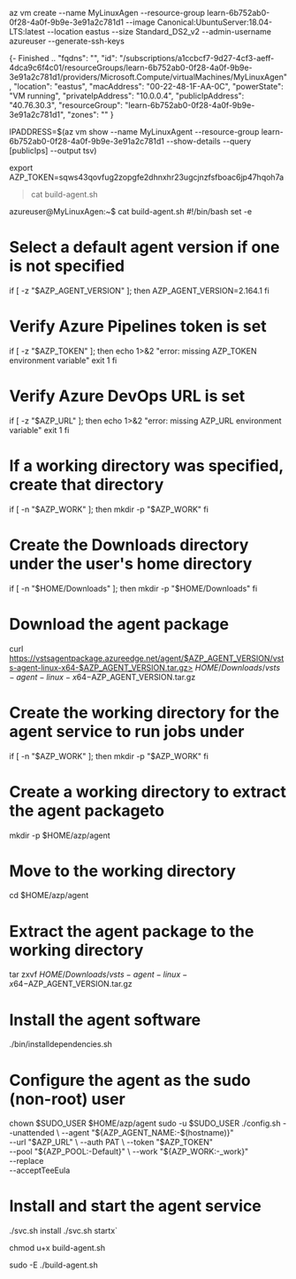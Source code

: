 az vm create --name MyLinuxAgen --resource-group learn-6b752ab0-0f28-4a0f-9b9e-3e91a2c781d1 --image Canonical:UbuntuServer:18.04-LTS:latest --location eastus --size Standard_DS2_v2 --admin-username azureuser --generate-ssh-keys

{- Finished ..
  "fqdns": "",
  "id": "/subscriptions/a1ccbcf7-9d27-4cf3-aeff-4dca9c6f4c01/resourceGroups/learn-6b752ab0-0f28-4a0f-9b9e-3e91a2c781d1/providers/Microsoft.Compute/virtualMachines/MyLinuxAgen",
  "location": "eastus",
  "macAddress": "00-22-48-1F-AA-0C",
  "powerState": "VM running",
  "privateIpAddress": "10.0.0.4",
  "publicIpAddress": "40.76.30.3",
  "resourceGroup": "learn-6b752ab0-0f28-4a0f-9b9e-3e91a2c781d1",
  "zones": ""
}



IPADDRESS=$(az vm show --name MyLinuxAgent --resource-group learn-6b752ab0-0f28-4a0f-9b9e-3e91a2c781d1 --show-details --query [publicIps] --output tsv)


export AZP_TOKEN=sqws43qovfug2zopgfe2dhnxhr23ugcjnzfsfboac6jp47hqoh7a


>cat build-agent.sh

azureuser@MyLinuxAgen:~$ cat build-agent.sh
#!/bin/bash
set -e

# Select a default agent version if one is not specified
if [ -z "$AZP_AGENT_VERSION" ]; then
  AZP_AGENT_VERSION=2.164.1
fi

# Verify Azure Pipelines token is set
if [ -z "$AZP_TOKEN" ]; then
  echo 1>&2 "error: missing AZP_TOKEN environment variable"
  exit 1
fi

# Verify Azure DevOps URL is set
if [ -z "$AZP_URL" ]; then
  echo 1>&2 "error: missing AZP_URL environment variable"
  exit 1
fi

# If a working directory was specified, create that directory
if [ -n "$AZP_WORK" ]; then
  mkdir -p "$AZP_WORK"
fi

# Create the Downloads directory under the user's home directory
if [ -n "$HOME/Downloads" ]; then
  mkdir -p "$HOME/Downloads"
fi

# Download the agent package
curl https://vstsagentpackage.azureedge.net/agent/$AZP_AGENT_VERSION/vsts-agent-linux-x64-$AZP_AGENT_VERSION.tar.gz> $HOME/Downloads/vsts-agent-linux-x64-$AZP_AGENT_VERSION.tar.gz

# Create the working directory for the agent service to run jobs under
if [ -n "$AZP_WORK" ]; then
  mkdir -p "$AZP_WORK"
fi

# Create a working directory to extract the agent packageto
mkdir -p $HOME/azp/agent

# Move to the working directory
cd $HOME/azp/agent

# Extract the agent package to the working directory
tar zxvf $HOME/Downloads/vsts-agent-linux-x64-$AZP_AGENT_VERSION.tar.gz

# Install the agent software
./bin/installdependencies.sh

# Configure the agent as the sudo (non-root) user
chown $SUDO_USER $HOME/azp/agent
sudo -u $SUDO_USER ./config.sh --unattended \
  --agent "${AZP_AGENT_NAME:-$(hostname)}" \
  --url "$AZP_URL" \
  --auth PAT \
  --token "$AZP_TOKEN" \
  --pool "${AZP_POOL:-Default}" \
  --work "${AZP_WORK:-_work}" \
  --replace \
  --acceptTeeEula

# Install and start the agent service
./svc.sh install
./svc.sh startx`

chmod u+x build-agent.sh

sudo -E ./build-agent.sh